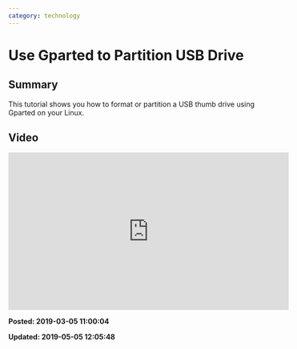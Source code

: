 ```yaml
---
category: technology
---
```

# Use Gparted to Partition USB Drive

## Summary

This tutorial shows you how to format or partition a USB thumb drive using Gparted on your Linux.

## Video

<iframe width="560" height="315" src="https://www.youtube.com/embed/jgc2ptf1jPc" frameborder="0" allow="autoplay; encrypted-media" allowfullscreen=""></iframe>

**Posted: 2019-03-05 11:00:04** 

**Updated: 2019-05-05 12:05:48** 

